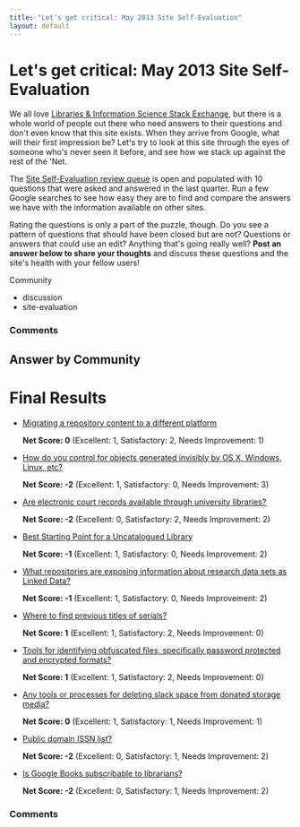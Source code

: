 ```yaml
---
title: "Let's get critical: May 2013 Site Self-Evaluation"
layout: default
---
```

Let's get critical: May 2013 Site Self-Evaluation
=====================
We all love [Libraries & Information Science Stack
Exchange](http://libraries.stackexchange.com), but there is a whole
world of people out there who need answers to their questions and don't
even know that this site exists. When they arrive from Google, what will
their first impression be? Let's try to look at this site through the
eyes of someone who's never seen it before, and see how we stack up
against the rest of the 'Net.

The [Site Self-Evaluation review
queue](http://libraries.stackexchange.com/review/site-eval) is open and
populated with 10 questions that were asked and answered in the last
quarter. Run a few Google searches to see how easy they are to find and
compare the answers we have with the information available on other
sites.

Rating the questions is only a part of the puzzle, though. Do you see a
pattern of questions that should have been closed but are not? Questions
or answers that could use an edit? Anything that's going really well?
**Post an answer below to share your thoughts** and discuss these
questions and the site's health with your fellow users!

Community

<ul class="tags"><li class="tag">discussion</li><li class="tag">site-evaluation</li></ul>

### Comments ###


Answer by Community
----------------
Final Results
=============

-   [Migrating a repository content to a different
    platform](http://libraries.stackexchange.com/questions/1421/migrating-a-repository-content-to-a-different-platform)

    **Net Score: 0** (Excellent: 1, Satisfactory: 2, Needs Improvement:
    1)

-   [How do you control for objects generated invisibly by OS X,
    Windows, Linux,
    etc?](http://libraries.stackexchange.com/questions/1456/how-do-you-control-for-objects-generated-invisibly-by-os-x-windows-linux-etc)

    **Net Score: -2** (Excellent: 1, Satisfactory: 0, Needs Improvement:
    3)

-   [Are electronic court records available through university
    libraries?](http://libraries.stackexchange.com/questions/1426/are-electronic-court-records-available-through-university-libraries)

    **Net Score: -2** (Excellent: 0, Satisfactory: 2, Needs Improvement:
    2)

-   [Best Starting Point for a Uncatalogued
    Library](http://libraries.stackexchange.com/questions/1425/best-starting-point-for-a-uncatalogued-library)

    **Net Score: -1** (Excellent: 1, Satisfactory: 0, Needs Improvement:
    2)

-   [What repositories are exposing information about research data sets
    as Linked
    Data?](http://libraries.stackexchange.com/questions/1427/what-repositories-are-exposing-information-about-research-data-sets-as-linked-da)

    **Net Score: -1** (Excellent: 1, Satisfactory: 0, Needs Improvement:
    2)

-   [Where to find previous titles of
    serials?](http://libraries.stackexchange.com/questions/1430/where-to-find-previous-titles-of-serials)

    **Net Score: 1** (Excellent: 1, Satisfactory: 2, Needs Improvement:
    0)

-   [Tools for identifying obfuscated files, specifically password
    protected and encrypted
    formats?](http://libraries.stackexchange.com/questions/1445/tools-for-identifying-obfuscated-files-specifically-password-protected-and-encr)

    **Net Score: 1** (Excellent: 1, Satisfactory: 2, Needs Improvement:
    0)

-   [Any tools or processes for deleting slack space from donated
    storage
    media?](http://libraries.stackexchange.com/questions/1453/any-tools-or-processes-for-deleting-slack-space-from-donated-storage-media)

    **Net Score: 0** (Excellent: 1, Satisfactory: 1, Needs Improvement:
    1)

-   [Public domain ISSN
    list?](http://libraries.stackexchange.com/questions/1446/public-domain-issn-list)

    **Net Score: -2** (Excellent: 0, Satisfactory: 1, Needs Improvement:
    2)

-   [Is Google Books subscribable to
    librarians?](http://libraries.stackexchange.com/questions/1465/is-google-books-subscribable-to-librarians)

    **Net Score: -2** (Excellent: 0, Satisfactory: 1, Needs Improvement:
    2)



### Comments ###

